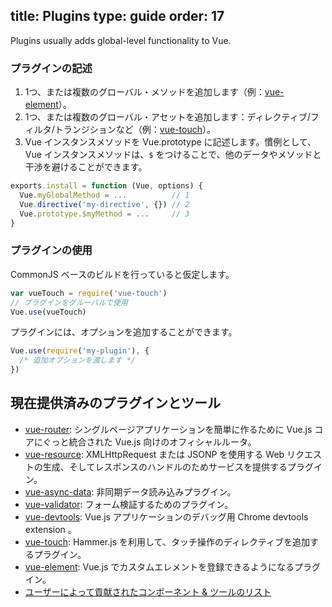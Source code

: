 title: Plugins
type: guide
order: 17
---

Plugins usually adds global-level functionality to Vue.

### プラグインの記述

1. 1つ、または複数のグローバル・メソッドを追加します（例：[vue-element](https://github.com/vuejs/vue-element)）。
2. 1つ、または複数のグローバル・アセットを追加します：ディレクティブ/フィルタ/トランジションなど（例：[vue-touch](https://github.com/vuejs/vue-touch)）。
3. Vue インスタンスメソッドを Vue.prototype に記述します。慣例として、Vue インスタンスメソッドは、`$` をつけることで、他のデータやメソッドと干渉を避けることができます。

``` js
exports.install = function (Vue, options) {
  Vue.myGlobalMethod = ...          // 1
  Vue.directive('my-directive', {}) // 2
  Vue.prototype.$myMethod = ...     // 3
}
```

### プラグインの使用

CommonJS ベースのビルドを行っていると仮定します。

``` js
var vueTouch = require('vue-touch')
// プラグインをグルーバルで使用
Vue.use(vueTouch)
```

プラグインには、オプションを追加することができます。

```js
Vue.use(require('my-plugin'), {
  /* 追加オプションを渡します */
})
```

## 現在提供済みのプラグインとツール

- [vue-router](https://github.com/vuejs/vue-router): シングルページアプリケーションを簡単に作るために Vue.js コアにぐっと統合された Vue.js 向けのオフィシャルルータ。
- [vue-resource](https://github.com/vuejs/vue-resource): XMLHttpRequest または JSONP を使用する Web リクエストの生成、そしてレスポンスのハンドルのためサービスを提供するプラグイン。
- [vue-async-data](https://github.com/vuejs/vue-async-data): 非同期データ読み込みプラグイン。
- [vue-validator](https://github.com/vuejs/vue-validator): フォーム検証するためのプラグイン。
- [vue-devtools](https://github.com/vuejs/vue-devtools): Vue.js アプリケーションのデバッグ用 Chrome devtools extension 。
- [vue-touch](https://github.com/vuejs/vue-touch): Hammer.js を利用して、タッチ操作のディレクティブを追加するプラグイン。
- [vue-element](https://github.com/vuejs/vue-element): Vue.js でカスタムエレメントを登録できるようになるプラグイン。
- [ユーザーによって貢献されたコンポーネント & ツールのリスト](https://github.com/yyx990803/vue/wiki/User-Contributed-Components-&-Tools)
